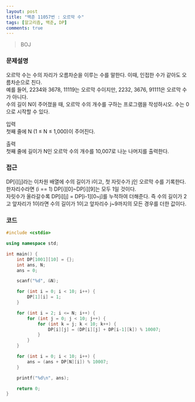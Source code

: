 ```yaml
---
layout: post
title: "백준 11057번 : 오르막 수"
tags: [알고리즘, 백준, DP]
comments: true
---
```


> BOJ  

### 문제설명  
오르막 수는 수의 자리가 오름차순을 이루는 수를 말한다. 이때, 인접한 수가 같아도 오름차순으로 친다.  
예를 들어, 2234와 3678, 11119는 오르막 수이지만, 2232, 3676, 91111은 오르막 수가 아니다.  
수의 길이 N이 주어졌을 때, 오르막 수의 개수를 구하는 프로그램을 작성하시오. 수는 0으로 시작할 수 있다.  

입력  
첫째 줄에 N (1 ≤ N ≤ 1,000)이 주어진다.  

출력  
첫째 줄에 길이가 N인 오르막 수의 개수를 10,007로 나눈 나머지를 출력한다.  

### 접근  
DP[i][j]라는 이차원 배열에 수의 길이가 i이고, 첫 자릿수가 j인 오르막 수를 기록한다. 한자리수라면 (i == 1) DP[i][0]~DP[i][9]는 모두 1일 것이다.  
자릿수가 올라갈수록 DP[i][j] = DP[i-1][0~j]를 누적하여 더해준다. 즉 수의 길이가 2고 앞자리가 1이라면 수의 길이가 1이고 앞자리수 j~9까지의 모든 경우를 더한 값이다.  

### 코드  
~~~c++
#include <cstdio>

using namespace std;

int main() {
    int DP[1001][10] = {};
    int ans, N;
    ans = 0;

    scanf("%d", &N);

    for (int i = 0; i < 10; i++) {
        DP[1][i] = 1;
    }

    for (int i = 2; i <= N; i++) {
        for (int j = 0; j < 10; j++) {
            for (int k = j; k < 10; k++) {
                DP[i][j] = (DP[i][j] + DP[i-1][k]) % 10007;
            }
        }
    }

    for (int i = 0; i < 10; i++) {
        ans = (ans + DP[N][i]) % 10007;
    }

    printf("%d\n", ans);

    return 0;
}
~~~
